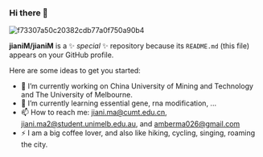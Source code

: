 ### Hi there 👋

![f73307a50c20382cdb77a0f750a90b4](https://user-images.githubusercontent.com/87815194/224528477-c9532464-adf5-422c-bf2b-97ca2c341cca.jpg)

**jianiM/jianiM** is a ✨ _special_ ✨ repository because its `README.md` (this file) appears on your GitHub profile.

Here are some ideas to get you started:

- 🔭 I’m currently working on China University of Mining and Technology and The University of Melbourne.
- 🌱 I’m currently learning essential gene, rna modification, ...
- 📫 How to reach me: jiani.ma@cumt.edu.cn,	jiani.ma2@student.unimelb.edu.au, and amberma026@gmail.com
- ⚡ I am a big coffee lover, and also like hiking, cycling, singing, roaming the city. 

